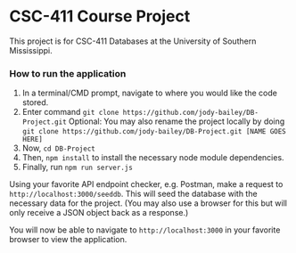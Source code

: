 # CSC-411 Course Project

This project is for CSC-411 Databases at the University of Southern Mississippi.

### How to run the application

1. In a terminal/CMD prompt, navigate to where you would like the code stored.
2. Enter command `git clone https://github.com/jody-bailey/DB-Project.git`
   Optional: You may also rename the project locally by doing `git clone https://github.com/jody-bailey/DB-Project.git [NAME GOES HERE]`
3. Now, `cd DB-Project`
4. Then, `npm install` to install the necessary node module dependencies.
5. Finally, run `npm run server.js`

Using your favorite API endpoint checker, e.g. Postman, make a request to `http://localhost:3000/seeddb`. This will seed the database with the necessary data for the project. (You may also use a browser for this but will only receive a JSON object back as a response.)

You will now be able to navigate to `http://localhost:3000` in your favorite browser to view the application.

